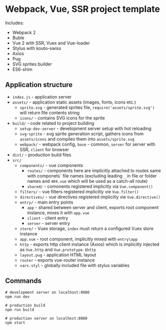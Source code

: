 # Webpack, Vue, SSR project template

Includes:

* Webpack 2
* Buble
* Vue 2 with SSR, Vuex and Vue-loader
* Stylus with kouto-swiss
* Axios
* Pug
* SVG sprites builder
* ES6-shim

## Application structure

* `index.js` - application server
* `assets/` - application static assets (images, fonts, icons etc.)
	* `sprite.svg` - generated sprites file, `require('assets/sprite.svg')` will return file contents string
	* `icons/` - contains SVG icons for the sprite
* `build/` - code related to project building
	* `setup-dev-server` - development server setup with hot reloading
	* `svg-sprite` - svg sprite generation script, gathers icons from `assets/icons` and compiles them into `assets/sprite.svg`
	* `webpack/` - webpack config, `base` - common, `server` for server with SSR, `client` for browser
* `dist/` - production build files
* `src/`
	* `components/` - vue components
		* `routes/` - components here are implicitly attached to routes same with componets\` file names (excluding leading `_` in file or folder names and `404.vue` which will be used as a catch-all route)
		* `shared/` - comonents registered implicitly via `Vue.component()`
	* `filters/` - vue filters registered implicitly vie `Vue.filter()`
	* `directives/` - vue directives registered implicitly vie `Vue.directive()`
	* `entry/` - main entry points
		* `app` - shared between server and client, exports root component instance, mixes it with `app.vue`
		* `client` - client entry
		* `server` - server entry
	* `store/` - Vuex storage, `index` must return a configured Vuex store instance
	* `app.vue` - root component, implicitly mixed with `entry\app`
	* `http` - exports http client instance (Axios) which is implicitly injected as `Vue.http` and `Vue.prototype.$http`
	* `layout.pug` - application HTML layout
	* `router` - exports vue-router instance
	* `vars.styl` - globally included file with stylus variables

## Commands

```
# development server on localhost:8080
npm run dev

# production build
npm run build

# production server on localhost:8080
npm start
```